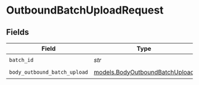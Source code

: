 # OutboundBatchUploadRequest


## Fields

| Field                                                                  | Type                                                                   | Required                                                               | Description                                                            |
| ---------------------------------------------------------------------- | ---------------------------------------------------------------------- | ---------------------------------------------------------------------- | ---------------------------------------------------------------------- |
| `batch_id`                                                             | *str*                                                                  | :heavy_check_mark:                                                     | N/A                                                                    |
| `body_outbound_batch_upload`                                           | [models.BodyOutboundBatchUpload](../models/bodyoutboundbatchupload.md) | :heavy_check_mark:                                                     | N/A                                                                    |